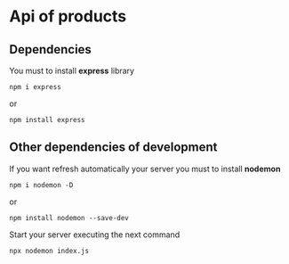 # Api of products

## Dependencies
You must to install **express** library

``` console
npm i express
```
or
 
``` console
npm install express
```

## Other dependencies of development
If you want refresh automatically your server you must to install **nodemon**

``` console
npm i nodemon -D
```
or

``` console
npm install nodemon --save-dev
```

Start your server executing the next command 

``` console
npx nodemon index.js
```
